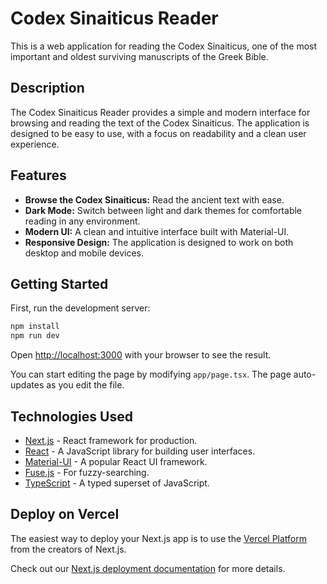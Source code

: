 # Codex Sinaiticus Reader

This is a web application for reading the Codex Sinaiticus, one of the most important and oldest surviving manuscripts of the Greek Bible.

## Description

The Codex Sinaiticus Reader provides a simple and modern interface for browsing and reading the text of the Codex Sinaiticus. The application is designed to be easy to use, with a focus on readability and a clean user experience.

## Features

- **Browse the Codex Sinaiticus:** Read the ancient text with ease.
- **Dark Mode:** Switch between light and dark themes for comfortable reading in any environment.
- **Modern UI:** A clean and intuitive interface built with Material-UI.
- **Responsive Design:** The application is designed to work on both desktop and mobile devices.

## Getting Started

First, run the development server:

```bash
npm install
npm run dev
```

Open [http://localhost:3000](http://localhost:3000) with your browser to see the result.

You can start editing the page by modifying `app/page.tsx`. The page auto-updates as you edit the file.

## Technologies Used

- [Next.js](https://nextjs.org/) - React framework for production.
- [React](https://reactjs.org/) - A JavaScript library for building user interfaces.
- [Material-UI](https://mui.com/) - A popular React UI framework.
- [Fuse.js](https://fusejs.io/) - For fuzzy-searching.
- [TypeScript](https://www.typescriptlang.org/) - A typed superset of JavaScript.

## Deploy on Vercel

The easiest way to deploy your Next.js app is to use the [Vercel Platform](https://vercel.com/new?utm_medium=default-template&filter=next.js&utm_source=create-next-app&utm_campaign=create-next-app-readme) from the creators of Next.js.

Check out our [Next.js deployment documentation](https://nextjs.org/docs/app/building-your-application/deploying) for more details.